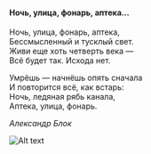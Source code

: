 #### Ночь, улица, фонарь, аптека… 

Ночь, улица, фонарь, аптека,   
Бессмысленный и тусклый свет.  
Живи еще хоть четверть века —  
Всё будет так. Исхода нет.

Умрёшь — начнёшь опять сначала  
И повторится всё, как встарь:  
Ночь, ледяная рябь канала,  
Аптека, улица, фонарь.  

_Александр Блок_

![Alt text](https://i.pinimg.com/originals/46/7b/42/467b42e41a9511e35545b5abecf631d3.jpg)
